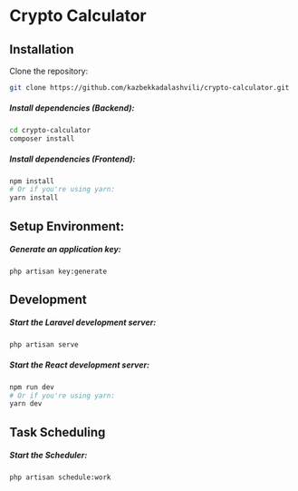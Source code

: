 # Crypto Calculator 


## Installation
Clone the repository:
```sh
git clone https://github.com/kazbekkadalashvili/crypto-calculator.git
```

##### Install dependencies (Backend):
```sh
cd crypto-calculator
composer install 
```


##### Install dependencies (Frontend):
```sh
npm install 
# Or if you're using yarn:
yarn install
```

## Setup Environment:
##### Generate an application key: 
```sh
php artisan key:generate
```
## Development
##### Start the Laravel development server:
```sh
php artisan serve
```

##### Start the React development server:
```sh
npm run dev 
# Or if you're using yarn:
yarn dev
```

## Task Scheduling
##### Start the Scheduler:
```sh
php artisan schedule:work 
```

